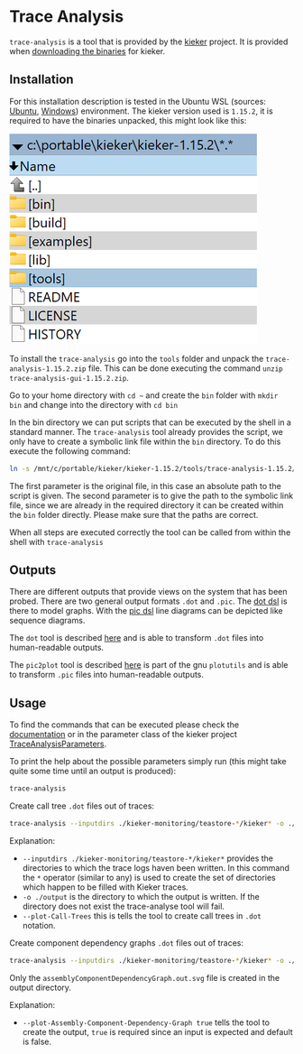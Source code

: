 # Trace Analysis

`trace-analysis` is a tool that is provided by the [kieker](https://github.com/kieker-monitoring/kieker/) project.
It is provided when [downloading the binaries](https://kieker-monitoring.net/download/) for kieker.

## Installation

For this installation description is tested in the Ubuntu WSL (sources: [Ubuntu](https://ubuntu.com/wsl), [Windows](`https://learn.microsoft.com/de-de/windows/wsl/install`)) environment.
The kieker version used is ``1.15.2``, it is required to have the binaries unpacked, this might look like this:

![images/KiekerUnpacked.png](images/KiekerUnpacked.png)

To install the `trace-analysis` go into the `tools` folder and unpack the `trace-analysis-1.15.2.zip` file.
This can be done executing the command `unzip trace-analysis-gui-1.15.2.zip`.

Go to your home directory with `cd ~` and create the `bin` folder with `mkdir bin` and change into the directory with `cd bin`

In the bin directory we can put scripts that can be executed by the shell in a standard manner.
The `trace-analysis` tool already provides the script, we only have to create a symbolic link file within the `bin` directory.
To do this execute the following command:
````bash
ln -s /mnt/c/portable/kieker/kieker-1.15.2/tools/trace-analysis-1.15.2/bin/trace-analysis trace-analysis
````
The first parameter is the original file, in this case an absolute path to the script is given.
The second parameter is to give the path to the symbolic link file, since we are already in the required directory it can be created within the ``bin`` folder directly.
Please make sure that the paths are correct.

When all steps are executed correctly the tool can be called from within the shell with `trace-analysis`

## Outputs
There are different outputs that provide views on the system that has been probed.
There are two general output formats `.dot` and `.pic`.
The [dot dsl](https://www.graphviz.org/doc/info/lang.html) is there to model graphs.
With the [pic dsl](https://en.wikipedia.org/wiki/PIC_(markup_language)) line diagrams can be depicted like sequence diagrams.

The ``dot`` tool is described [here](../dot_language/DotLanguage.md) and is able to transform `.dot` files into human-readable outputs.

The ``pic2plot`` tool is described [here](https://www.gnu.org/software/plotutils/manual/en/html_node/pic2plot-Introduction.html)
is part of the gnu ``plotutils`` and is able to transform `.pic` files into human-readable outputs.

## Usage

To find the commands that can be executed please check the [documentation](https://kieker-monitoring.readthedocs.io/en/latest/kieker-tools/Trace-Analysis-Tool.html#kieker-tools-trace-analysis-tool)
or in the parameter class of the kieker project [TraceAnalysisParameters](https://github.com/kieker-monitoring/kieker/blob/master/kieker-tools/trace-analysis/src/kieker/tools/trace/analysis/TraceAnalysisParameters.java).

To print the help about the possible parameters simply run (this might take quite some time until an output is produced):
````bash
trace-analysis
````

Create call tree `.dot` files out of traces:
```bash
trace-analysis --inputdirs ./kieker-monitoring/teastore-*/kieker* -o ./output/dot --plot-Call-Trees
```

Explanation:
- `--inputdirs ./kieker-monitoring/teastore-*/kieker*` provides the directories to which the trace logs haven been written. In this command the `*` operator (similar to any) is used to create the set of directories which happen to be filled with Kieker traces.
- `-o ./output` is the directory to which the output is written. If the directory does not exist the trace-analyse tool will fail.
- `--plot-Call-Trees` this is tells the tool to create call trees in `.dot` notation.

Create component dependency graphs `.dot` files out of traces:
```bash
trace-analysis --inputdirs ./kieker-monitoring/teastore-*/kieker* -o ./output --plot-Assembly-Component-Dependency-Graph true
```
Only the `assemblyComponentDependencyGraph.out.svg` file is created in the output directory.

Explanation:

- `--plot-Assembly-Component-Dependency-Graph true` tells the tool to create the output, `true` is required since an input is expected and default is false.

